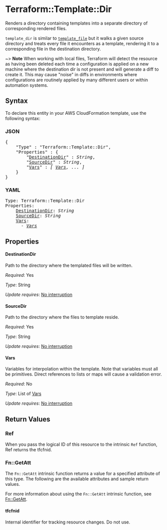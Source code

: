 # Terraform::Template::Dir

Renders a directory containing templates into a separate directory of
corresponding rendered files.

`template_dir` is similar to [`template_file`](../d/file.html) but it walks
a given source directory and treats every file it encounters as a template,
rendering it to a corresponding file in the destination directory.

~> **Note** When working with local files, Terraform will detect the resource
as having been deleted each time a configuration is applied on a new machine
where the destination dir is not present and will generate a diff to create
it. This may cause "noise" in diffs in environments where configurations are
routinely applied by many different users or within automation systems.

## Syntax

To declare this entity in your AWS CloudFormation template, use the following syntax:

### JSON

<pre>
{
    "Type" : "Terraform::Template::Dir",
    "Properties" : {
        "<a href="#destinationdir" title="DestinationDir">DestinationDir</a>" : <i>String</i>,
        "<a href="#sourcedir" title="SourceDir">SourceDir</a>" : <i>String</i>,
        "<a href="#vars" title="Vars">Vars</a>" : <i>[ <a href="vars.md">Vars</a>, ... ]</i>
    }
}
</pre>

### YAML

<pre>
Type: Terraform::Template::Dir
Properties:
    <a href="#destinationdir" title="DestinationDir">DestinationDir</a>: <i>String</i>
    <a href="#sourcedir" title="SourceDir">SourceDir</a>: <i>String</i>
    <a href="#vars" title="Vars">Vars</a>: <i>
      - <a href="vars.md">Vars</a></i>
</pre>

## Properties

#### DestinationDir

Path to the directory where the templated files will be written.

_Required_: Yes

_Type_: String

_Update requires_: [No interruption](https://docs.aws.amazon.com/AWSCloudFormation/latest/UserGuide/using-cfn-updating-stacks-update-behaviors.html#update-no-interrupt)

#### SourceDir

Path to the directory where the files to template reside.

_Required_: Yes

_Type_: String

_Update requires_: [No interruption](https://docs.aws.amazon.com/AWSCloudFormation/latest/UserGuide/using-cfn-updating-stacks-update-behaviors.html#update-no-interrupt)

#### Vars

Variables for interpolation within the template. Note
that variables must all be primitives. Direct references to lists or maps
will cause a validation error.

_Required_: No

_Type_: List of <a href="vars.md">Vars</a>

_Update requires_: [No interruption](https://docs.aws.amazon.com/AWSCloudFormation/latest/UserGuide/using-cfn-updating-stacks-update-behaviors.html#update-no-interrupt)

## Return Values

### Ref

When you pass the logical ID of this resource to the intrinsic `Ref` function, Ref returns the tfcfnid.

### Fn::GetAtt

The `Fn::GetAtt` intrinsic function returns a value for a specified attribute of this type. The following are the available attributes and sample return values.

For more information about using the `Fn::GetAtt` intrinsic function, see [Fn::GetAtt](https://docs.aws.amazon.com/AWSCloudFormation/latest/UserGuide/intrinsic-function-reference-getatt.html).

#### tfcfnid

Internal identifier for tracking resource changes. Do not use.

